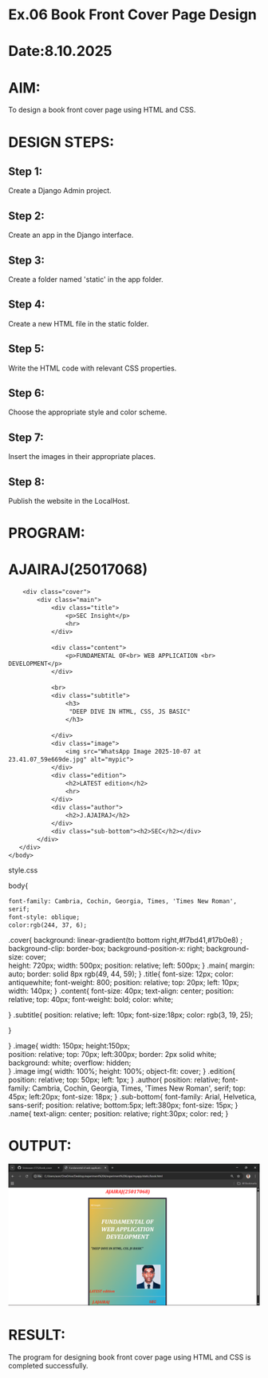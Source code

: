 # Ex.06 Book Front Cover Page Design
# Date:8.10.2025
# AIM:
To design a book front cover page using HTML and CSS.

# DESIGN STEPS:
## Step 1:
Create a Django Admin project.

## Step 2:
Create an app in the Django interface.

## Step 3:
Create a folder named 'static' in the app folder.

## Step 4:
Create a new HTML file in the static folder.

## Step 5:
Write the HTML code with relevant CSS properties.

## Step 6:
Choose the appropriate style and color scheme.

## Step 7:
Insert the images in their appropriate places.

## Step 8:
Publish the website in the LocalHost.

# PROGRAM:
<html>
    <head>
        <link rel="stylesheet" href="style.css">
        <title>Fundamental of web application development</title> 
    </head>
    <body>
        <div class="name"><h1>AJAIRAJ(25017068)</h1></div>
        
        <div class="cover">
            <div class="main">
                <div class="title">
                    <p>SEC Insight</p>
                    <hr>
                </div>
                
                <div class="content">
                    <p>FUNDAMENTAL OF<br> WEB APPLICATION <br> DEVELOPMENT</p>
                </div>
                
                <br>
                <div class="subtitle">
                    <h3>
                     "DEEP DIVE IN HTML, CSS, JS BASIC"
                    </h3>
                   
                </div>
                <div class="image">
                    <img src="WhatsApp Image 2025-10-07 at 23.41.07_59e669de.jpg" alt="mypic">
                </div>
                <div class="edition">
                    <h2>LATEST edition</h2>
                    <hr>
                </div>
                <div class="author">
                    <h2>J.AJAIRAJ</h2>
                </div>
                <div class="sub-bottom"><h2>SEC</h2></div>
            </div>
       </div>
    </body>
</html>

style.css

 body{
    
    font-family: Cambria, Cochin, Georgia, Times, 'Times New Roman', serif;
    font-style: oblique;
    color:rgb(244, 37, 6);

.cover{
    background: linear-gradient(to bottom right,#f7bd41,#17b0e8) ;  
    background-clip: border-box;
    background-position-x: right;
    background-size: cover;  
    height: 720px;
    width: 500px;
    position: relative;
    left: 500px;
}
.main{
    margin: auto;
    border: solid 8px rgb(49, 44, 59);
}
.title{
    font-size: 12px;
    color: antiquewhite;
    font-weight: 800;
    position: relative;
    top: 20px;
    left: 10px;
    width: 140px;
}
.content{
    font-size: 40px;
    text-align: center;
    position: relative;
    top: 40px;
    font-weight: bold;
    color: white;
    
}
.subtitle{
    position: relative;
    left: 10px;
    font-size:18px;
    color: rgb(3, 19, 25);

}
    
}
.image{
    width: 150px; 
    height:150px;      
    position: relative;
    top: 70px;
    left:300px;
    border: 2px solid white;
    background: white;
    overflow: hidden;   
}
.image img{
    width: 100%;
    height: 100%;
    object-fit: cover;
}
.edition{
    position: relative;
    top: 50px;
    left: 1px;
}
.author{
    position: relative;
    font-family: Cambria, Cochin, Georgia, Times, 'Times New Roman', serif;
    top: 45px;
    left:20px;
    font-size: 18px;
}
.sub-bottom{
    font-family: Arial, Helvetica, sans-serif;
    position: relative;
    bottom:5px;
    left:380px;
    font-size: 15px;
}
.name{
    text-align: center;
    position: relative;
    right:30px;
    color: red;
}

# OUTPUT:
![alt text](<Screenshot 2025-10-07 234854-1.png>)
# RESULT:
The program for designing book front cover page using HTML and CSS is completed successfully.
